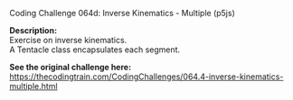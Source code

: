 Coding Challenge 064d: Inverse Kinematics - Multiple (p5js)

**Description:**  
Exercise on inverse kinematics.  
A Tentacle class encapsulates each segment.  
  
**See the original challenge here:**  
https://thecodingtrain.com/CodingChallenges/064.4-inverse-kinematics-multiple.html
